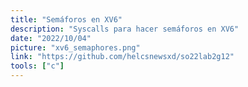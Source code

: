 ```yaml
---
title: "Semáforos en XV6"
description: "Syscalls para hacer semáforos en XV6"
date: "2022/10/04"
picture: "xv6_semaphores.png"
link: "https://github.com/helcsnewsxd/so22lab2g12"
tools: ["c"]
---
```

